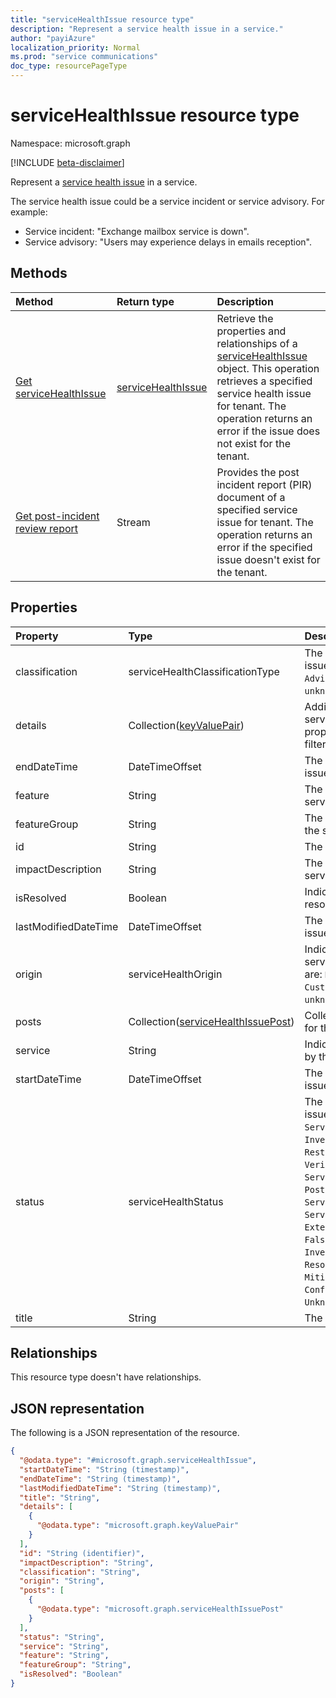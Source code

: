 ```yaml
---
title: "serviceHealthIssue resource type"
description: "Represent a service health issue in a service."
author: "payiAzure"
localization_priority: Normal
ms.prod: "service communications"
doc_type: resourcePageType
---
```


# serviceHealthIssue resource type

Namespace: microsoft.graph

[!INCLUDE [beta-disclaimer](../../includes/beta-disclaimer.md)]

Represent a [service health issue](../resources/servicehealthissue.md) in a service.

The service health issue could be a service incident or service advisory. For example:

* Service incident: "Exchange mailbox service is down".
* Service advisory: "Users may experience delays in emails reception".

## Methods
|Method|Return type|Description|
|:---|:---|:---|
|[Get serviceHealthIssue](../api/servicehealthissue-get.md)|[serviceHealthIssue](../resources/servicehealthissue.md)|Retrieve the properties and relationships of a [serviceHealthIssue](../resources/servicehealthissue.md) object. This operation retrieves a specified service health issue for tenant. The operation returns an error if the issue does not exist for the tenant.|
|[Get post-incident review report](../api/servicehealthissue-incidentreport.md)|Stream|Provides the post incident report (PIR) document of a specified service issue for tenant. The operation returns an error if the specified issue doesn't exist for the tenant.|

## Properties
|Property|Type|Description|
|:---|:---|:---|
|classification|serviceHealthClassificationType|The type of service health issue. Possible values are: `Advisory`, `Incident`, `unknownFutureValue`.|
|details|Collection([keyValuePair](../resources/keyvaluepair.md))|Additional details about service health issue. This property doesn't support filters.|
|endDateTime|DateTimeOffset|The end time of the service issue.|
|feature|String|The feature name of the service issue.|
|featureGroup|String|The feature group name of the service issue.|
|id|String|The id of the service issue.|
|impactDescription|String|The description of the service issue impact.|
|isResolved|Boolean|Indicates whether the issue is resolved.|
|lastModifiedDateTime|DateTimeOffset|The last modified time of the issue.|
|origin|serviceHealthOrigin|Indicates the origin of the service issue. Possible values are: `Microsoft`, `ThirdParty`, `Customer`, `unknownFutureValue`.|
|posts|Collection([serviceHealthIssuePost](../resources/servicehealthissuepost.md))|Collection of historical posts for the service issue.|
|service|String|Indicates the service affected by the issue.|
|startDateTime|DateTimeOffset|The start time of the service issue.|
|status|serviceHealthStatus|The status of the service issue. Possible values are: `ServiceOperational`, `Investigating`, `RestoringService`, `VerifyingService`, `ServiceRestored`, `PostIncidentReviewPublished`, `ServiceDegradation`, `ServiceInterruption`, `ExtendedRecovery`, `FalsePositive`, `InvestigationSuspended`, `Resolved`, `MitigatedExternal`, `Mitigated`, `ResolvedExternal`, `Confirmed`, `Reported`, `UnknownFutureValue`.|
|title|String|The title of the service issue.|

## Relationships
This resource type doesn't have relationships.

## JSON representation
The following is a JSON representation of the resource.
<!-- {
  "blockType": "resource",
  "keyProperty": "id",
  "@odata.type": "microsoft.graph.serviceHealthIssue",
  "openType": false
}
-->
``` json
{
  "@odata.type": "#microsoft.graph.serviceHealthIssue",
  "startDateTime": "String (timestamp)",
  "endDateTime": "String (timestamp)",
  "lastModifiedDateTime": "String (timestamp)",
  "title": "String",
  "details": [
    {
      "@odata.type": "microsoft.graph.keyValuePair"
    }
  ],
  "id": "String (identifier)",
  "impactDescription": "String",
  "classification": "String",
  "origin": "String",
  "posts": [
    {
      "@odata.type": "microsoft.graph.serviceHealthIssuePost"
    }
  ],
  "status": "String",
  "service": "String",
  "feature": "String",
  "featureGroup": "String",
  "isResolved": "Boolean"
}
```

